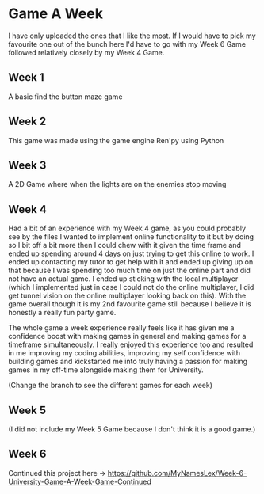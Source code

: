 # Game A Week

I have only uploaded the ones that I like the most. If I would have to pick my favourite one out of the bunch here I'd have to go with my Week 6 Game followed relatively closely by my Week 4 Game. 

## Week 1
 
 A basic find the button maze game
 
## Week 2
 
This game was made using the game engine Ren'py using Python

## Week 3

A 2D Game where when the lights are on the enemies stop moving

## Week 4

Had a bit of an experience with my Week 4 game, as you could probably see by the files I wanted to implement online functionality to it but by doing so I bit off a bit more then I could chew with it given the time frame and ended up spending around 4 days on just trying to get this online to work. I ended up contacting my tutor to get help with it and ended up giving up on that because I was spending too much time on just the online part and did not have an actual game. I ended up sticking with the local multiplayer (which I implemented just in case I could not do the online multiplayer, I did get tunnel vision on the online multiplayer looking back on this). With the game overall though it is my 2nd favourite game still because I believe it is honestly a really fun party game.

The whole game a week experience really feels like it has given me a confidence boost with making games in general and making games for a timeframe simultaneously. I really enjoyed this experience too and resulted in me improving my coding abilities, improving my self confidence with building games and kickstarted me into truly having a passion for making games in my off-time alongside making them for University.

(Change the branch to see the different games for each week)

## Week 5

(I did not include my Week 5 Game because I don't think it is a good game.)

## Week 6

Continued this project here -> https://github.com/MyNamesLex/Week-6-University-Game-A-Week-Game-Continued
